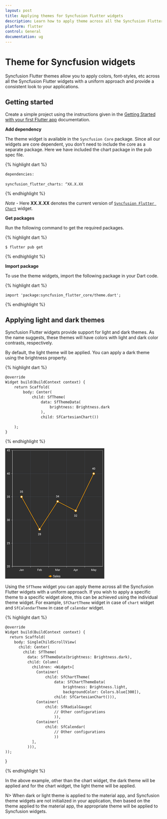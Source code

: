 ```yaml
---
layout: post
title: Applying themes for Syncfusion FLutter widgets
description: Learn how to apply theme across all the Syncfusion Flutter widgets with a common approach or to the individual widget.
platform: flutter
control: General
documentation: ug
---
```


# Theme for Syncfusion widgets

Syncfusion Flutter themes allow you to apply colors, font-styles, etc across all the Syncfusion Flutter widgets with a uniform approach and provide a consistent look to your applications. 

## Getting started

Create a simple project using the instructions given in the [Getting Started with your first Flutter app](https://flutter.dev/docs/get-started/test-drive?tab=vscode#create-app) documentation.

**Add dependency**

The theme widget is available in the `Syncfusion Core` package. Since all our widgets are core dependent, you don't need to include the core as a separate package. Here we have included the chart package in the pub spec file.

{% highlight dart %} 

    dependencies:

    syncfusion_flutter_charts: ^XX.X.XX

{% endhighlight %}

*Note* - Here **XX.X.XX** denotes the current version of [`Syncfusion Flutter Chart`](https://pub.dev/packages/syncfusion_flutter_charts/versions) widget.

**Get packages**

Run the following command to get the required packages.

{% highlight dart %} 

    $ flutter pub get

{% endhighlight %}

**Import package**

To use the theme widgets, import the following package in your Dart code.

{% highlight dart %} 

    import 'package:syncfusion_flutter_core/theme.dart';

{% endhighlight %}

## Applying light and dark themes

Syncfusion Flutter widgets provide support for light and dark themes. As the name suggests, these themes will have colors with light and dark color contrasts, respectively. 

By default, the light theme will be applied. You can apply a dark theme using the brightness property.

{% highlight dart %} 

    @override
    Widget build(BuildContext context) {
        return Scaffold(
            body: Center(
                child: SfTheme(
                    data: SfThemeData(
                        brightness: Brightness.dark
                    ),
                    child: SfCartesianChart())
            
        );
    }

{% endhighlight %}

![Dark theme](images/theme_chart.png)

Using the `SfTheme` widget you can apply theme across all the Syncfusion Flutter widgets with a uniform approach. If you wish to apply a specific theme to a specific widget alone, this can be achieved using the individual theme widget. For example, `SfChartTheme` widget in case of `chart` widget and `SfCalendarTheme` in case of `calendar` widget.

{% highlight dart %} 

    @override
    Widget build(BuildContext context) {
      return Scaffold(
        body: SingleChildScrollView(
          child: Center(
            child: SfTheme(
              data: SfThemeData(brightness: Brightness.dark),
              child: Column(
                children: <Widget>[
                  Container(
                      child: SfChartTheme(
                          data: SfChartThemeData(
                              brightness: Brightness.light,
                              backgroundColor: Colors.blue[300]),
                          child: SfCartesianChart())),
                  Container(
                      child: SfRadialGauge(
                          // Other configurations
                          )),
                  Container(
                      child: SfCalendar(
                          // Other configurations
                          ))
                ],
              ))),
    ));
  }

{% endhighlight %}

In the above example, other than the chart widget, the dark theme will be applied and for the chart widget, the light theme will be applied.

N> When dark or light theme is applied to the material app, and Syncfusion theme widgets are not initialized in your application, then based on the theme applied to the material app, the appropriate theme will be applied to Syncfusion widgets.